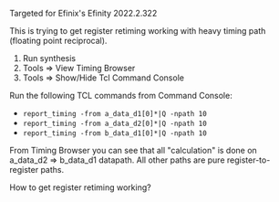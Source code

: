 Targeted for Efinix's Efinity 2022.2.322

This is trying to get register retiming working with heavy timing path (floating point reciprocal).

1. Run synthesis
2. Tools => View Timing Browser
3. Tools => Show/Hide Tcl Command Console

Run the following TCL commands from Command Console:
- `report_timing -from a_data_d1[0]*|Q -npath 10`
- `report_timing -from a_data_d2[0]*|Q -npath 10`
- `report_timing -from b_data_d1[0]*|Q -npath 10`

From Timing Browser you can see that all "calculation" is done on a_data_d2 => b_data_d1 datapath. All other paths are pure register-to-register paths.

How to get register retiming working?
